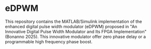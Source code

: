# eDPWM
This repository contains the MATLAB/Simulink implementation of the enhanced digital pulse width modulator (eDPWM) proposed in "An Innovative Digital Pulse Width Modulator and Its FPGA Implementation" (Bonanno 2025). This innovative modulator offer zero phase delay or a programmable high frequency phase boost.
